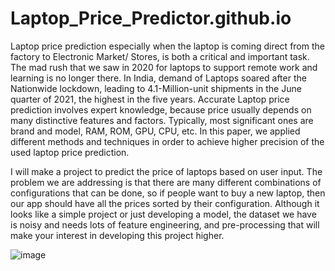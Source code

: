 # Laptop_Price_Predictor.github.io
Laptop price prediction especially when the laptop is coming direct from the factory to Electronic Market/
Stores, is both a critical and important task. The mad rush that we saw in 2020 for laptops to support remote
work and learning is no longer there. In India, demand of Laptops soared after the Nationwide lockdown,
leading to 4.1-Million-unit shipments in the June quarter of 2021, the highest in the five years. Accurate Laptop
price prediction involves expert knowledge, because price usually depends on many distinctive features and
factors. Typically, most significant ones are brand and model, RAM, ROM, GPU, CPU, etc. In this paper, we
applied different methods and techniques in order to achieve higher precision of the used laptop price prediction.

I will make a project to predict the price of laptops based on user input. The problem we are addressing is that there are many different combinations of configurations that can be done, so if people want to buy a new laptop, then our app should have all the prices sorted by their configuration. Although it looks like a simple project or just developing a model, the dataset we have is noisy and needs lots of feature engineering, and pre-processing that will make your interest in developing this project higher.

![image](https://user-images.githubusercontent.com/99401047/230360377-2d230e87-64f0-493f-8564-90310db17b6c.png)
